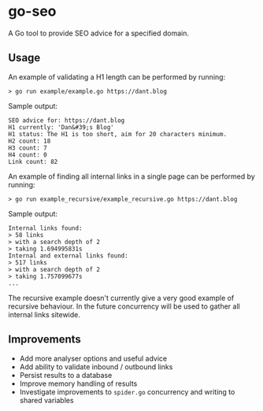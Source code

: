 # go-seo
A Go tool to provide SEO advice for a specified domain.

## Usage
An example of validating a H1 length can be performed by running:
```
> go run example/example.go https://dant.blog
```
Sample output:
```
SEO advice for: https://dant.blog
H1 currently: 'Dan&#39;s Blog'
H1 status: The H1 is too short, aim for 20 characters minimum.
H2 count: 18
H3 count: 7
H4 count: 0
Link count: 82
```

An example of finding all internal links in a single page can be performed by running:
```
> go run example_recursive/example_recursive.go https://dant.blog
```
Sample output:
```
Internal links found:
> 58 links
> with a search depth of 2
> taking 1.694995831s
Internal and external links found:
> 517 links
> with a search depth of 2
> taking 1.757099677s
...
```
The recursive example doesn't currently give a very good example of recursive behaviour.
In the future concurrency will be used to gather all internal links sitewide.

## Improvements
- Add more analyser options and useful advice
- Add ability to validate inbound / outbound links
- Persist results to a database
- Improve memory handling of results
- Investigate improvements to `spider.go` concurrency and writing to shared variables